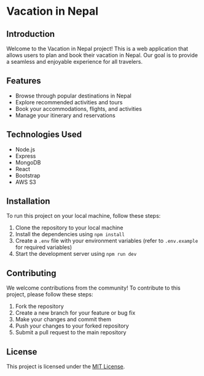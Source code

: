 # Vacation in Nepal

## Introduction
Welcome to the Vacation in Nepal project! This is a web application that allows users to plan and book their vacation in Nepal. Our goal is to provide a seamless and enjoyable experience for all travelers.

## Features
- Browse through popular destinations in Nepal
- Explore recommended activities and tours
- Book your accommodations, flights, and activities
- Manage your itinerary and reservations

## Technologies Used
- Node.js
- Express
- MongoDB
- React
- Bootstrap
- AWS S3

## Installation
To run this project on your local machine, follow these steps:
1. Clone the repository to your local machine
2. Install the dependencies using `npm install`
3. Create a `.env` file with your environment variables (refer to `.env.example` for required variables)
4. Start the development server using `npm run dev`

## Contributing
We welcome contributions from the community! To contribute to this project, please follow these steps:
1. Fork the repository
2. Create a new branch for your feature or bug fix
3. Make your changes and commit them
4. Push your changes to your forked repository
5. Submit a pull request to the main repository

## License
This project is licensed under the [MIT License](LICENSE).
